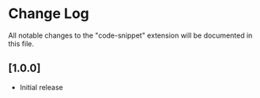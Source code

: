 # Change Log

All notable changes to the "code-snippet" extension will be documented in this file.

## [1.0.0]

- Initial release